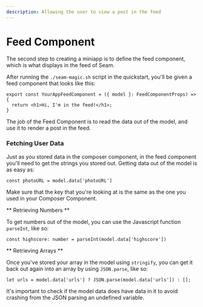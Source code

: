 ```yaml
---
description: Allowing the user to view a post in the feed
---
```


# Feed Component

The second step to creating a miniapp is to define the feed component, which is what displays in the feed of Seam.

After running the `./seam-magic.sh` script in the quickstart, you'll be given a feed component that looks like this:

```
export const YourAppFeedComponent = ({ model }: FeedComponentProps) => {
  return <h1>Hi, I'm in the feed!</h1>;
}
```

The job of the Feed Component is to read the data out of the model, and use it to render a post in the feed. 

### Fetching User Data

Just as you stored data in the composer component, in the feed component you'll need to get the strings you stored out. Getting data out of the model is as easy as:
```
const photoURL = model.data['photoURL']
```
Make sure that the key that you're looking at is the same as the one you used in your Composer Component.

** Retrieving Numbers **

To get numbers out of the model, you can use the Javascript function `parseInt`, like so:

```
const highscore: number = parseInt(model.data['highscore'])
```

** Retrieving Arrays **

Once you've stored your array in the model using `stringify`, you can get it back out again into an array by using `JSON.parse`, like so:
```
let urls = model.data['urls'] ? JSON.parse(model.data['urls']) : [];
```

It's important to check if the model data does have data in it to avoid crashing from the JSON parsing an undefined variable.